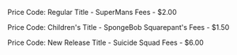 Price Code: Regular
Title - SuperMans
Fees - $2.00

Price Code: Children's
Title - SpongeBob Squarepant's
Fees - $1.50

Price Code: New Release
Title - Suicide Squad
Fees - $6.00